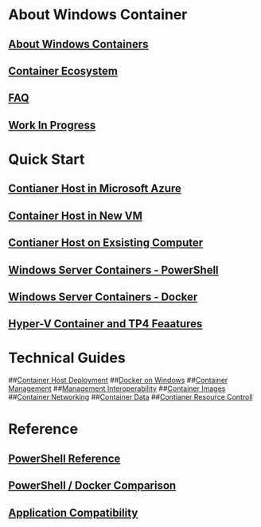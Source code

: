 # About Windows Container
## [About Windows Containers](about/about_overview.md)
## [Container Ecosystem](about/container_ecosystem.md)
## [FAQ](about/faq.md)
## [Work In Progress](about/work_in_progress.md)
# Quick Start
## [Contianer Host in Microsoft Azure](quick_start/azure_setup.md)
## [Container Host in New VM](quick_start/container_setup.md)
## [Contianer Host on Exsisting Computer ](quick_start/inplace_setup.md)
## [Windows Server Containers - PowerShell](quick_start/manage_powershell.md)
## [Windows Server Containers -  Docker](quick_start/manage_docker.md)
## [Hyper-V Container and TP4 Feaatures](quick_start/TP4_Features.md)
# Technical Guides
##[Container Host Deployment](user_guide/deployment.md)
##[Docker on Windows](user_guide/docker_windows.md)
##[Container Management](user_guide/manage_containers.md)
##[Management Interoperability](user_guide/hcs_powershell.md)
##[Container Images](user_guide/manage_images.md)
##[Container Networking](user_guide/container_networking.md)
##[Container Data](user_guide/manage_data.md)
##[Contianer Resource Controll](user_guide/manage_resources.md)
# Reference
## [PowerShell Reference](reference/powershell_overview.md)
## [PowerShell / Docker Comparison](reference/ps_docker_comparison.md)
## [Application Compatibility](reference/app_compat.md)
